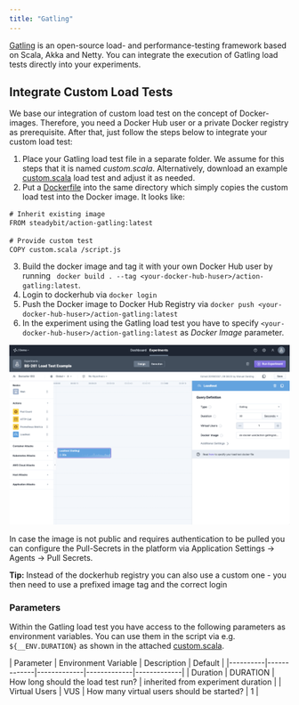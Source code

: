 ```yaml
---
title: "Gatling"
---
```

[Gatling](https://gatling.io/) is an open-source load- and performance-testing framework based on Scala, Akka and Netty.
You can integrate the execution of Gatling load tests directly into your experiments.


## Integrate Custom Load Tests

We base our integration of custom load test on the concept of Docker-images.
Therefore, you need a Docker Hub user or a private Docker registry as prerequisite.
After that, just follow the steps below to integrate your custom load test:

1. Place your Gatling load test file in a separate folder. We assume for this steps that it is named *custom.scala*. Alternatively, download an example [custom.scala](attachments/gatling/custom.scala) load test and adjust it as needed.
2. Put a [Dockerfile](attachments/gatling/Dockerfile) into the same directory which simply copies the custom load test into the Docker image. It looks like:

```
# Inherit existing image
FROM steadybit/action-gatling:latest

# Provide custom test
COPY custom.scala /script.js
```

3. Build the docker image and tag it with your own Docker Hub user by running ` docker build . --tag <your-docker-hub-huser>/action-gatling:latest`.
3. Login to dockerhub via `docker login`
4. Push the Docker image to Docker Hub Registry via `docker push <your-docker-hub-huser>/action-gatling:latest`
5. In the experiment using the Gatling load test you have to specify `<your-docker-hub-huser>/action-gatling:latest` as *Docker Image* parameter.

![Experiment with Custom Gatling Load Test](10-experiment-gatling.png)

In case the image is not public and requires authentication to be pulled you can configure the Pull-Secrets in the platform via Application Settings -> Agents -> Pull Secrets.

**Tip:** Instead of the dockerhub registry you can also use a custom one - you then need to use a prefixed image tag and the correct login

### Parameters

Within the Gatling load test you have access to the following parameters as environment variables.
You can use them in the script via e.g. `${__ENV.DURATION}` as shown in the attached [custom.scala](attachments/gatling/custom.scala).

| Parameter   | Environment Variable   |      Description      | Default |
|----------|-------------|-------------|-------------|-------------|
| Duration | DURATION | How long should the load test run? | inherited from experiment duration |
| Virtual Users | VUS | How many virtual users should be started? | 1 |

